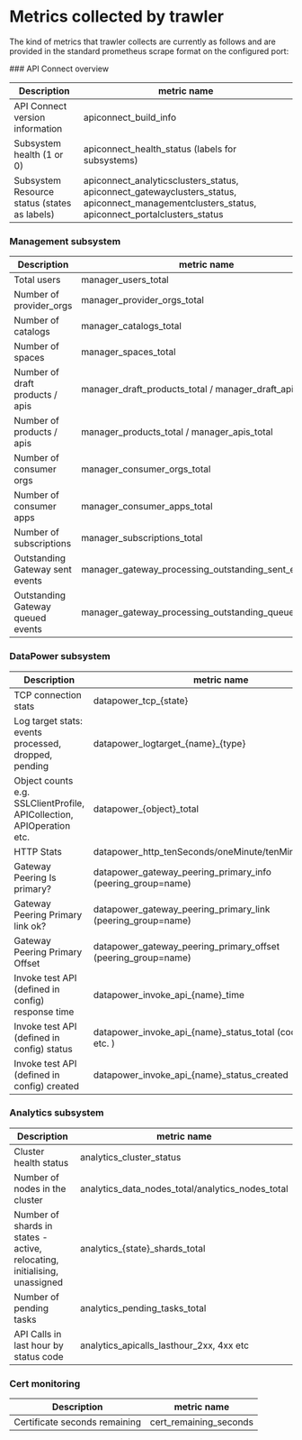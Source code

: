 # Metrics collected by trawler


The kind of metrics that trawler collects are currently as follows and are provided in the standard prometheus scrape format on the configured port:

### API Connect overview

| Description   | metric name |
| ------------- |-------------|
| API Connect version information | apiconnect_build_info| 
| Subsystem health (1 or 0)| apiconnect_health_status (labels for subsystems) | 
| Subsystem Resource status (states as labels) | apiconnect_analyticsclusters_status, apiconnect_gatewayclusters_status, apiconnect_managementclusters_status, apiconnect_portalclusters_status | 

### Management subsystem

| Description   | metric name |
| ------------- |-------------|
| Total users | manager_users_total| 
| Number of provider_orgs | manager_provider_orgs_total| 
| Number of catalogs | manager_catalogs_total| 
| Number of spaces | manager_spaces_total| 
| Number of draft products / apis | manager_draft_products_total / manager_draft_apis_total| 
| Number of products / apis | manager_products_total / manager_apis_total| 
| Number of consumer orgs | manager_consumer_orgs_total| 
| Number of consumer apps | manager_consumer_apps_total| 
| Number of subscriptions | manager_subscriptions_total| 
| Outstanding Gateway sent events | manager_gateway_processing_outstanding_sent_events | 
| Outstanding Gateway queued events | manager_gateway_processing_outstanding_queued_events | 


### DataPower subsystem
| Description   | metric name |
| ------------- |-------------|
| TCP connection stats | datapower_tcp_{state}|
| Log target stats: events processed, dropped, pending | datapower_logtarget_{name}_{type}|
| Object counts e.g. SSLClientProfile, APICollection, APIOperation etc. | datapower_{object}_total|
| HTTP Stats | datapower_http_tenSeconds/oneMinute/tenMinutes/oneDay |
| Gateway Peering Is primary? | datapower_gateway_peering_primary_info (peering_group=name) |
| Gateway Peering Primary link ok? | datapower_gateway_peering_primary_link (peering_group=name) |
| Gateway Peering Primary Offset | datapower_gateway_peering_primary_offset (peering_group=name) |
| Invoke test API (defined in config) response time | datapower_invoke_api_{name}_time |
| Invoke test API (defined in config) status | datapower_invoke_api_{name}_status_total (code=200, 500 etc. ) |
| Invoke test API (defined in config) created | datapower_invoke_api_{name}_status_created |


### Analytics subsystem
| Description   | metric name |
| ------------- |-------------|
| Cluster health status | analytics_cluster_status|
| Number of nodes in the cluster | analytics_data_nodes_total/analytics_nodes_total|
| Number of shards in states - active, relocating, initialising, unassigned | analytics_{state}_shards_total|
| Number of pending tasks | analytics_pending_tasks_total|
| API Calls in last hour by status code | analytics_apicalls_lasthour_2xx, 4xx etc|


### Cert monitoring
| Description   | metric name |
| ------------- |-------------|
| Certificate seconds remaining | cert_remaining_seconds |
